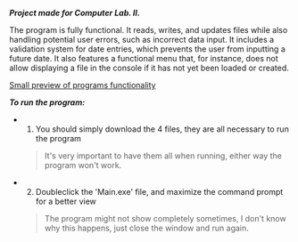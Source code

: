 _**Project made for Computer Lab. II.**_

The program is fully functional. It reads, writes, and updates files while also handling potential user errors, such as incorrect data input.
It includes a validation system for date entries, which prevents the user from inputting a future date. It also features a functional menu that, for instance, does not allow displaying a file in the console if it has not yet been loaded or created.

[Small preview of programs functionality](https://github.com/user-attachments/assets/9b300d15-f7de-488a-9135-4e8258fbb75b)


_**To run the program:**_

- 1) You should simply download the 4 files, they are all necessary to run the program
    > It's very important to have them all when running, either way the program won't work.

- 2) Doubleclick the 'Main.exe' file, and maximize the command prompt for a better view
    > The program might not show completely sometimes, I don't know why this happens, just close the window and run again.
